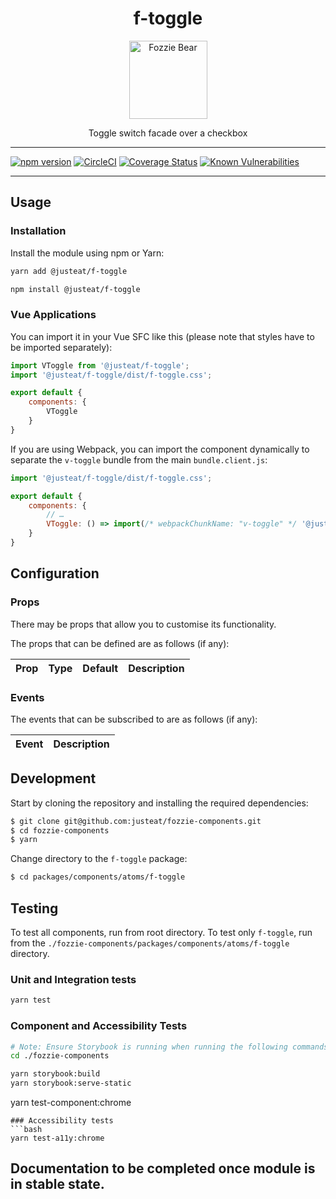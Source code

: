 <div align="center">

# f-toggle

<img width="125" alt="Fozzie Bear" src="../../../../bear.png" />

Toggle switch facade over a checkbox

</div>

---

[![npm version](https://badge.fury.io/js/%40justeat%2Ff-toggle.svg)](https://badge.fury.io/js/%40justeat%2Ff-toggle)
[![CircleCI](https://circleci.com/gh/justeat/fozzie-components.svg?style=svg)](https://circleci.com/gh/justeat/workflows/fozzie-components)
[![Coverage Status](https://coveralls.io/repos/github/justeat/f-toggle/badge.svg)](https://coveralls.io/github/justeat/f-toggle)
[![Known Vulnerabilities](https://snyk.io/test/github/justeat/f-toggle/badge.svg?targetFile=package.json)](https://snyk.io/test/github/justeat/f-toggle?targetFile=package.json)

---

## Usage

### Installation

Install the module using npm or Yarn:

```sh
yarn add @justeat/f-toggle
```

```sh
npm install @justeat/f-toggle
```



### Vue Applications

You can import it in your Vue SFC like this (please note that styles have to be imported separately):

```js
import VToggle from '@justeat/f-toggle';
import '@justeat/f-toggle/dist/f-toggle.css';

export default {
    components: {
        VToggle
    }
}
```

If you are using Webpack, you can import the component dynamically to separate the `v-toggle` bundle from the main `bundle.client.js`:

```js
import '@justeat/f-toggle/dist/f-toggle.css';

export default {
    components: {
        // …
        VToggle: () => import(/* webpackChunkName: "v-toggle" */ '@justeat/f-toggle')
    }
}
```

## Configuration

### Props

There may be props that allow you to customise its functionality.

The props that can be defined are as follows (if any):

| Prop  | Type  | Default | Description |
| ----- | ----- | ------- | ----------- |

### Events

The events that can be subscribed to are as follows (if any):

| Event | Description |
| ----- | ----------- |

## Development

Start by cloning the repository and installing the required dependencies:

```sh
$ git clone git@github.com:justeat/fozzie-components.git
$ cd fozzie-components
$ yarn
```

Change directory to the `f-toggle` package:

```sh
$ cd packages/components/atoms/f-toggle
```

## Testing

To test all components, run from root directory.
To test only `f-toggle`, run from the `./fozzie-components/packages/components/atoms/f-toggle` directory.

### Unit and Integration tests

```sh
yarn test
```

### Component and Accessibility Tests

```bash
# Note: Ensure Storybook is running when running the following commands
cd ./fozzie-components

yarn storybook:build
yarn storybook:serve-static
```

yarn test-component:chrome
```
### Accessibility tests
```bash
yarn test-a11y:chrome
```
## Documentation to be completed once module is in stable state.


